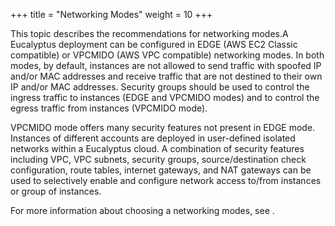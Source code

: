 +++
title = "Networking Modes"
weight = 10
+++

This topic describes the recommendations for networking modes.A Eucalyptus deployment can be configured in EDGE (AWS EC2 Classic compatible) or VPCMIDO (AWS VPC compatible) networking modes. In both modes, by default, instances are not allowed to send traffic with spoofed IP and/or MAC addresses and receive traffic that are not destined to their own IP and/or MAC addresses. Security groups should be used to control the ingress traffic to instances (EDGE and VPCMIDO modes) and to control the egress traffic from instances (VPCMIDO mode). 

VPCMIDO mode offers many security features not present in EDGE mode. Instances of different accounts are deployed in user-defined isolated networks within a Eucalyptus cloud. A combination of security features including VPC, VPC subnets, security groups, source/destination check configuration, route tables, internet gateways, and NAT gateways can be used to selectively enable and configure network access to/from instances or group of instances. 

For more information about choosing a networking modes, see [](../install-guide/planning_networking_modes.dita) . 

